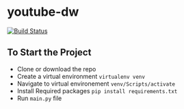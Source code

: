 # youtube-dw
[![Build Status](https://github.com/evanpurkhiser/waitress/workflows/build/badge.svg)](https://github.com/omarnazih/youtube-dw.git)

## To Start the Project
- Clone or download the repo
- Create a virtual environment
```virtualenv venv```
- Navigate to virtual environement
```venv/Scripts/activate```
- Install Required packages
```pip install requirements.txt```
- Run `main.py` file
